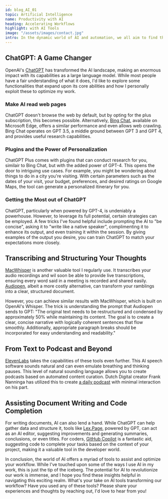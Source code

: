 ```yaml
---
id: blog_AI_01
topic: Artificial Intelligence
name: Productivity with AI
heading: Accelerating Workflows
highlight: with AI Tools
image: "/assets/images/contact.jpg"
intro: In the dynamic world of AI and automation, we all aim to find the best tools that can enhance and accelerate our workflows. Here, I'll share some of the tools I use to get the most out of my time and resources, especially focusing on the exciting opportunities offered by AI.
---
```

## ChatGPT: A Game Changer
OpenAI's [ChatGPT](https://chat.openai.com) has transformed the AI landscape, making an enormous impact with its capabilities as a large language model. While most people have a fair understanding of what it does, I'd like to explore some functionalities that expand upon its core abilities and how I personally exploit these to optimize my work.

### Make AI read web pages
ChatGPT doesn't browse the web by default, but by opting for the plus subscription, this becomes possible. Alternatively, [Bing Chat](https://www.microsoft.com/en-us/edge/features/bing-chat), available on Microsoft Edge, offers a similar performance and even allows web crawling. Bing Chat operates on GPT 3.5, a middle ground between GPT 3 and GPT 4, and provides useful research capabilities.

### Plugins and the Power of Personalization
ChatGPT Plus comes with plugins that can conduct research for you, similair to Bing Chat, but with the added power of GPT-4. This opens the door to intriguing use cases. For example, you might be wondering about things to do in a city you're visiting. With certain parameters such as the dates of your visit, your budget, preferences, and desired ratings on Google Maps, the tool can generate a personalized itinerary for you.

### Getting the Most out of ChatGPT
ChatGPT, particularly when powered by GPT-4, is undeniably a powerhouse. However, to leverage its full potential, certain strategies can be employed. A few tricks I've found helpful include prompting the AI to "be concise", asking it to "write like a native speaker", complimenting it to enhance its output, and even training it within the session. By giving examples of the output you desire, you can train ChatGPT to match your expectations more closely.

## Transcribing and Structuring Your Thoughts
[MacWhisper](https://goodsnooze.gumroad.com/l/macwhisper) is another valuable tool I regularly use. It transcribes your audio recordings and wil soon be able to provide live transcriptions, ensuring every word said in a meeting is recorded and shared easily. [Audiopen](https://audiopen.ai), albeit a more costly alternative, can transform your ramblings into a clear, structured document.

However, you can achieve similar results with MacWhisper, which is built on OpenAI's Whisper. The trick is understanding the prompt that Audiopen sends to GPT: "The original text needs to be restructured and condensed by approximately 50% while maintaining its content. The goal is to create a clear, concise narrative with logically coherent sentences that flow smoothly. Additionally, appropriate paragraph breaks should be incorporated for easy understanding and readability."

## From Text to Podcast and Beyond
[ElevenLabs](https://beta.elevenlabs.io) takes the capabilities of these tools even further. This AI speech software sounds natural and can even emulate breathing and thinking pauses. This level of natural sounding language allows you to create podcasts based on automated content curation. Dutch Digital creator Frank Nanninga has utilized this to create [a daily podcast](https://beyondthescreen.transistor.fm) with minimal interaction on his part.

## Assisting Document Writing and Code Completion
For writing documents, AI can also lend a hand. While ChatGPT can help gather data and structure it, tools like [Lex.Page](https://lex.page), powered by GPT, can act as an AI editor, suggesting improvements and generating summaries, conclusions, or even titles. For coders, [GitHub Copilot](https://github.com/features/copilot) is a fantastic aid, suggesting code to complete your tasks based on the context of your project, making it a valuable tool in the developer world.


In conclusion, the world of AI offers a myriad of tools to assist and optimize your workflow. While I've touched upon some of the ways I use AI in my work, this is just the tip of the iceberg. The potential for AI to revolutionize our work is immense, and I hope you find these insights helpful in navigating this exciting realm. What's your take on AI tools transforming our workflow? Have you used any of these tools? Please share your experiences and thoughts by reaching out, I'd love to hear from you!